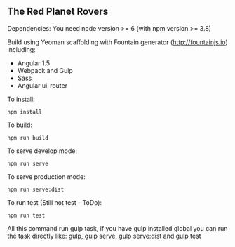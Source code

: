 <h2>The Red Planet Rovers</h2>

Dependencies: You need node version >= 6 (with npm version >= 3.8)

Build using Yeoman scaffolding with Fountain generator (http://fountainjs.io) including:
  - Angular 1.5
  - Webpack and Gulp
  - Sass
  - Angular ui-router


To install: 
  
    npm install


To build:
    
    npm run build


To serve develop mode:
    
    npm run serve


To serve production mode:

    npm run serve:dist


To run test (Still not test - ToDo):

    npm run test



All this command run gulp task, if you have gulp installed global you can run the task directly like: gulp, gulp serve, gulp serve:dist and gulp test


